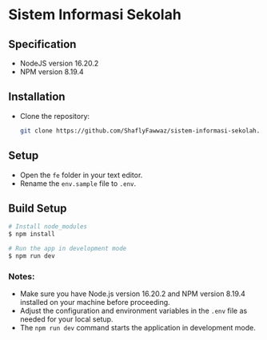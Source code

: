 # Sistem Informasi Sekolah

## Specification
- NodeJS version 16.20.2
- NPM version 8.19.4

## Installation
- Clone the repository:
  ```bash
  git clone https://github.com/ShaflyFawwaz/sistem-informasi-sekolah.git
  ```

## Setup
- Open the `fe` folder in your text editor.
- Rename the `env.sample` file to `.env`.

## Build Setup

```bash
# Install node_modules
$ npm install

# Run the app in development mode
$ npm run dev
```

### Notes:
- Make sure you have Node.js version 16.20.2 and NPM version 8.19.4 installed on your machine before proceeding.
- Adjust the configuration and environment variables in the `.env` file as needed for your local setup.
- The `npm run dev` command starts the application in development mode.

